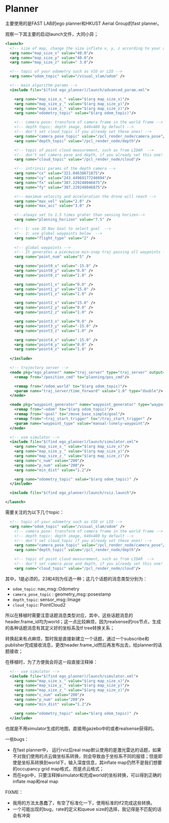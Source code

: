 # Planner

主要使用的是FAST LAB的ego planner和HKUST Aerial Group的fast planner。

观察一下其主要的启动launch文件，大同小异；

```xml
<launch>
  <!-- size of map, change the size inflate x, y, z according to your application -->
  <arg name="map_size_x" value="40.0"/>
  <arg name="map_size_y" value="40.0"/>
  <arg name="map_size_z" value=" 3.0"/>

  <!-- topic of your odometry such as VIO or LIO -->
  <arg name="odom_topic" value="/visual_slam/odom" />

  <!-- main algorithm params -->
  <include file="$(find ego_planner)/launch/advanced_param.xml">

    <arg name="map_size_x_" value="$(arg map_size_x)"/>
    <arg name="map_size_y_" value="$(arg map_size_y)"/>
    <arg name="map_size_z_" value="$(arg map_size_z)"/>
    <arg name="odometry_topic" value="$(arg odom_topic)"/>

    <!-- camera pose: transform of camera frame in the world frame -->
    <!-- depth topic: depth image, 640x480 by default -->
    <!-- don't set cloud_topic if you already set these ones! -->
    <arg name="camera_pose_topic" value="/pcl_render_node/camera_pose"/>
    <arg name="depth_topic" value="/pcl_render_node/depth"/>

    <!-- topic of point cloud measurement, such as from LIDAR  -->
    <!-- don't set camera pose and depth, if you already set this one! -->
    <arg name="cloud_topic" value="/pcl_render_node/cloud"/>

    <!-- intrinsic params of the depth camera -->
    <arg name="cx" value="321.04638671875"/>
    <arg name="cy" value="243.44969177246094"/>
    <arg name="fx" value="387.229248046875"/>
    <arg name="fy" value="387.229248046875"/>

    <!-- maximum velocity and acceleration the drone will reach -->
    <arg name="max_vel" value="2.0" />
    <arg name="max_acc" value="3.0" />

    <!--always set to 1.5 times grater than sensing horizen-->
    <arg name="planning_horizon" value="7.5" /> 

    <!-- 1: use 2D Nav Goal to select goal  -->
    <!-- 2: use global waypoints below  -->
    <arg name="flight_type" value="2" />
    
    <!-- global waypoints -->
    <!-- It generates a piecewise min-snap traj passing all waypoints -->
    <arg name="point_num" value="5" />

    <arg name="point0_x" value="-15.0" />
    <arg name="point0_y" value="0.0" />
    <arg name="point0_z" value="1.0" />

    <arg name="point1_x" value="0.0" />
    <arg name="point1_y" value="15.0" />
    <arg name="point1_z" value="1.0" />

    <arg name="point2_x" value="15.0" />
    <arg name="point2_y" value="0.0" />
    <arg name="point2_z" value="1.0" />

    <arg name="point3_x" value="0.0" />
    <arg name="point3_y" value="-15.0" />
    <arg name="point3_z" value="1.0" />

    <arg name="point4_x" value="-15.0" />
    <arg name="point4_y" value="0.0" />
    <arg name="point4_z" value="1.0" />
    
  </include>

  <!-- trajectory server -->
  <node pkg="ego_planner" name="traj_server" type="traj_server" output="screen">
    <remap from="/position_cmd" to="planning/pos_cmd"/>

    <remap from="/odom_world" to="$(arg odom_topic)"/>
    <param name="traj_server/time_forward" value="1.0" type="double"/>
  </node>

  <node pkg="waypoint_generator" name="waypoint_generator" type="waypoint_generator" output="screen">
    <remap from="~odom" to="$(arg odom_topic)"/>        
    <remap from="~goal" to="/move_base_simple/goal"/>
    <remap from="~traj_start_trigger" to="/traj_start_trigger" />
    <param name="waypoint_type" value="manual-lonely-waypoint"/>    
  </node>

  <!-- use simulator -->
  <include file="$(find ego_planner)/launch/simulator.xml">
    <arg name="map_size_x_" value="$(arg map_size_x)"/>
    <arg name="map_size_y_" value="$(arg map_size_y)"/>
    <arg name="map_size_z_" value="$(arg map_size_z)"/>
    <arg name="c_num" value="200"/>
    <arg name="p_num" value="200"/>
    <arg name="min_dist" value="1.2"/>

    <arg name="odometry_topic" value="$(arg odom_topic)" />
  </include>

  <include file="$(find ego_planner)/launch/rviz.launch"/>

</launch>
```

需要关注的为以下几个topic：

```xml
  <!-- topic of your odometry such as VIO or LIO -->
  <arg name="odom_topic" value="/visual_slam/odom" />
    <!-- camera pose: transform of camera frame in the world frame -->
    <!-- depth topic: depth image, 640x480 by default -->
    <!-- don't set cloud_topic if you already set these ones! -->
    <arg name="camera_pose_topic" value="/pcl_render_node/camera_pose"/>
    <arg name="depth_topic" value="/pcl_render_node/depth"/>

    <!-- topic of point cloud measurement, such as from LIDAR  -->
    <!-- don't set camera pose and depth, if you already set this one! -->
    <arg name="cloud_topic" value="/pcl_render_node/cloud"/>
```

其中，1是必须的，23和4则为任选一种；这几个话题的消息类型分别为：

* `odom_topic`: nav_msg::Odometry
* `camera_pose_topic` : geometry_msg::posestamp
* `depth_topic`: sensor_msg::Image
* `cloud_topic`: PointCloud2

所以在移植时需要注意话题消息类型对应，其中，这些话题消息的header.frame_id均为world；这一点比较麻烦，因为realsense的ros节点，生成的各种话题消息有其定义好的坐标系及tf tree转换关系；

转换起来有点麻烦，暂时我是直接新建立一个话题，通过一个subscribe和publisher完成接收消息，更改header.frame_id然后再发布出去，给planner的话题接收；

在移植时，为了方便我会将这一段直接注释掉：

```xml
  <!-- use simulator -->
  <include file="$(find ego_planner)/launch/simulator.xml">
    <arg name="map_size_x_" value="$(arg map_size_x)"/>
    <arg name="map_size_y_" value="$(arg map_size_y)"/>
    <arg name="map_size_z_" value="$(arg map_size_z)"/>
    <arg name="c_num" value="200"/>
    <arg name="p_num" value="200"/>
    <arg name="min_dist" value="1.2"/>

    <arg name="odometry_topic" value="$(arg odom_topic)" />
  </include>
```

也就是不用simulator生成的地图，直接用gazebo中的或者realsense获得的。

一些bugs：

* 在fast planner中， 运行rviz后real map默认使用的是激光雷达的话题，如果不对我们使用的点云做坐标系转换，则会导致由于坐标系不同的报错；但是即使是坐标系转换到world下，输入深度信息，其inflate map仍然不是我们想要的occupancy grid map格式，而是点云格式；
* 而在ego中，只要注释掉simulator和完成world的坐标转换，可以得到正确的inflate map和real map

FIXME：

* 我用的方法太愚蠢了，有空了标准化一下，使用标准的tf2完成这些转换。
* 一个可能出现的bug，rate的定义和queue size的选择，我记得是不匹配的话会有冲突
